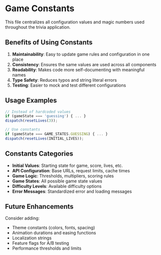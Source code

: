 # Game Constants

This file centralizes all configuration values and magic numbers used throughout the trivia application.

## Benefits of Using Constants

1. **Maintainability**: Easy to update game rules and configuration in one place
2. **Consistency**: Ensures the same values are used across all components
3. **Readability**: Makes code more self-documenting with meaningful names
4. **Type Safety**: Reduces typos and string literal errors
5. **Testing**: Easier to mock and test different configurations

## Usage Examples

```javascript
// Instead of hardcoded values
if (gameState === 'guessing') { ... }
dispatch(resetLives(3));

// Use constants
if (gameState === GAME_STATES.GUESSING) { ... }
dispatch(resetLives(INITIAL_LIVES));
```

## Constants Categories

- **Initial Values**: Starting state for game, score, lives, etc.
- **API Configuration**: Base URLs, request limits, cache times
- **Game Logic**: Thresholds, multipliers, scoring rules
- **Game States**: All possible game state values
- **Difficulty Levels**: Available difficulty options
- **Error Messages**: Standardized error and loading messages

## Future Enhancements

Consider adding:
- Theme constants (colors, fonts, spacing)
- Animation durations and easing functions
- Localization strings
- Feature flags for A/B testing
- Performance thresholds and limits
